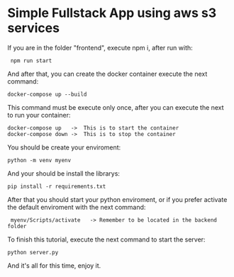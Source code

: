 # Simple Fullstack App using aws s3 services

If you are in the folder "frontend", execute npm i, after run with:

```
 npm run start
```

And after that, you can create the docker container execute the next command:

```
docker-compose up --build
```

This command must be execute only once, after you can execute the next to run your container:

```
docker-compose up   ->  This is to start the container
docker-compose down ->  This is to stop the container
```
You should be create your enviroment:
```
python -m venv myenv
```
And your should be install the librarys:
```
pip install -r requirements.txt
```

After that you should start your python enviroment, or if you prefer activate the default enviroment with the next command:

```
 myenv/Scripts/activate   -> Remember to be located in the backend folder
```

To finish this tutorial, execute the next command to start the server:

```
python server.py
```

And it's all for this time, enjoy it.
